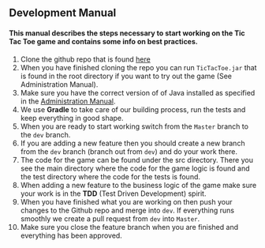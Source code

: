 ## Development Manual

#### This manual describes the steps necessary to start working on the Tic Tac Toe game and contains some info on best practices.

1. Clone the github repo that is found [here](https://github.com/VerzloBoyz/TicTacToe.git)
2. When you have finished cloning the repo you can run `TicTacToe.jar` that is found in the root directory if you want to try out the game (See Administration Manual).
3. Make sure you have the correct version of of Java installed as specified in the [Administration Manual](Administration_Manual.markdown).
4. We use **Gradle** to take care of our building process, run the tests and keep everything in good shape.
5. When you are ready to start working switch from the `Master` branch to the `dev` branch.
6. If you are adding a new feature then you should create a new branch from the `dev` branch (branch out from `dev`) and do your work there.
7. The code for the game can be found under the src directory. There you see the main directory where the code for the game logic is found and the test directory where the code for the tests is    found.
8. When adding a new feature to the business logic of the game make sure your work is in the **TDD** (Test Driven Development) spirit.
9. When you have finished what you are working on then push your changes to the Github repo and merge into `dev`. If everything runs smoothly we create a pull request from `dev` into `Master`.
10. Make sure you close the feature branch when you are finished and everything has been approved.
